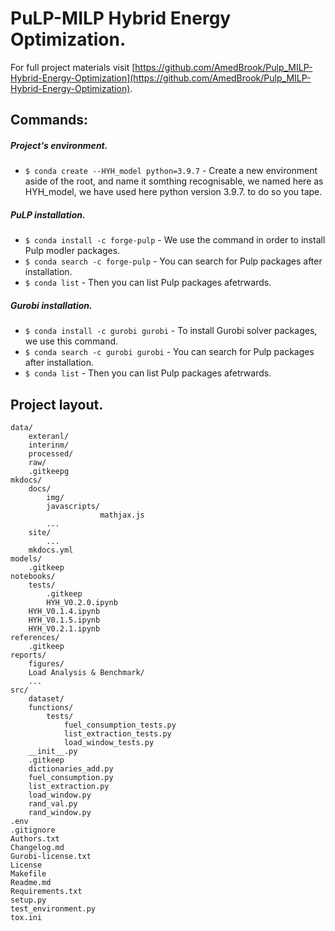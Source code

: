 # PuLP-MILP Hybrid Energy Optimization. 

For full project materials visit [https://github.com/AmedBrook/Pulp_MILP-Hybrid-Energy-Optimization](https://github.com/AmedBrook/Pulp_MILP-Hybrid-Energy-Optimization).


## Commands:



##### Project's environment.

* `$ conda create --HYH_model python=3.9.7` - Create a new environment aside of the root, and name it somthing recognisable, we named here as HYH_model, we have used here python version 3.9.7. to do so you tape.


##### PuLP installation.

* `$ conda install -c forge-pulp` - We use the command in order to install Pulp modler packages.
* `$ conda search -c forge-pulp` - You can search for Pulp packages after installation.
* `$ conda list` - Then you can list Pulp packages afetrwards.


##### Gurobi installation.

* `$ conda install -c gurobi gurobi` - To install Gurobi solver packages, we use this command.
* `$ conda search -c gurobi gurobi` - You can search for Pulp packages after installation.
* `$ conda list` - Then you can list Pulp packages afetrwards.



## Project layout.



    
    data/
        exteranl/
        interinm/
        processed/
        raw/
        .gitkeepg
    mkdocs/
        docs/
            img/
            javascripts/
                        mathjax.js
            ...
        site/
            ...
        mkdocs.yml
    models/
        .gitkeep
    notebooks/
        tests/
            .gitkeep
            HYH_V0.2.0.ipynb
        HYH_V0.1.4.ipynb
        HYH_V0.1.5.ipynb
        HYH_V0.2.1.ipynb
    references/
        .gitkeep
    reports/
        figures/
        Load Analysis & Benchmark/
        ...
    src/
        dataset/
        functions/
            tests/
                fuel_consumption_tests.py
                list_extraction_tests.py
                load_window_tests.py
        __init__.py
        .gitkeep
        dictionaries_add.py
        fuel_consumption.py
        list_extraction.py
        load_window.py
        rand_val.py
        rand_window.py
    .env
    .gitignore
    Authors.txt
    Changelog.md
    Gurobi-license.txt
    License
    Makefile
    Readme.md
    Requirements.txt
    setup.py
    test_environment.py
    tox.ini
    

        
    